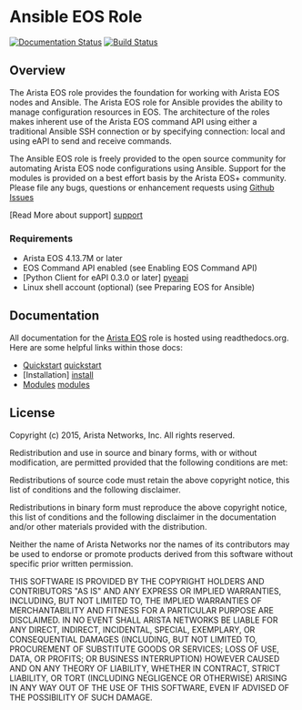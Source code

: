 # Ansible EOS Role

[![Documentation Status](https://readthedocs.org/projects/ansible-eos/badge/?version=master)](https://readthedocs.org/projects/ansible-eos/?badge=master)
[![Build Status](https://travis-ci.org/arista-eosplus/ansible-eos.svg)](https://travis-ci.org/arista-eosplus/ansible-eos)

## Overview

The Arista EOS role provides the foundation for working with Arista EOS nodes and Ansible.  The Arista EOS role for Ansible provides the ability to manage configuration resources in EOS.  The architecture of the roles makes inherent use of the Arista EOS command API using either a traditional Ansible SSH connection or by specifying connection: local and using eAPI to send and receive commands.  

The Ansible EOS role is freely provided to the open source community for automating Arista EOS node configurations using Ansible.  Support for the modules is provided on a best effort basis by the Arista EOS+ community.  Please file any bugs, questions or enhancement requests using [Github Issues](http://github.com/arista-eosplus/ansible-eos/issues)

[Read More about support] [support]

### Requirements

* Arista EOS 4.13.7M or later
* EOS Command API enabled (see Enabling EOS Command API)
* [Python Client for eAPI 0.3.0 or later] [pyeapi]
* Linux shell account (optional) (see Preparing EOS for Ansible)

## Documentation

All documentation for the
[Arista EOS](http://ansible-eos.readthedocs.org/en/master/index.html) role is
hosted using readthedocs.org. Here are some helpful links within those docs:

* [Quickstart] [quickstart]
* [Installation] [install]
* [Modules] [modules]


## License

Copyright (c) 2015, Arista Networks, Inc.
All rights reserved.

Redistribution and use in source and binary forms, with or without
modification, are permitted provided that the following conditions are
met:

  Redistributions of source code must retain the above copyright notice,
  this list of conditions and the following disclaimer.

  Redistributions in binary form must reproduce the above copyright
  notice, this list of conditions and the following disclaimer in the
  documentation and/or other materials provided with the distribution.

  Neither the name of Arista Networks nor the names of its
  contributors may be used to endorse or promote products derived from
  this software without specific prior written permission.

THIS SOFTWARE IS PROVIDED BY THE COPYRIGHT HOLDERS AND CONTRIBUTORS
"AS IS" AND ANY EXPRESS OR IMPLIED WARRANTIES, INCLUDING, BUT NOT
LIMITED TO, THE IMPLIED WARRANTIES OF MERCHANTABILITY AND FITNESS FOR
A PARTICULAR PURPOSE ARE DISCLAIMED. IN NO EVENT SHALL ARISTA NETWORKS
BE LIABLE FOR ANY DIRECT, INDIRECT, INCIDENTAL, SPECIAL, EXEMPLARY, OR
CONSEQUENTIAL DAMAGES (INCLUDING, BUT NOT LIMITED TO, PROCUREMENT OF
SUBSTITUTE GOODS OR SERVICES; LOSS OF USE, DATA, OR PROFITS; OR
BUSINESS INTERRUPTION) HOWEVER CAUSED AND ON ANY THEORY OF LIABILITY,
WHETHER IN CONTRACT, STRICT LIABILITY, OR TORT (INCLUDING NEGLIGENCE
OR OTHERWISE) ARISING IN ANY WAY OUT OF THE USE OF THIS SOFTWARE, EVEN
IF ADVISED OF THE POSSIBILITY OF SUCH DAMAGE.

[pyeapi]: https://github.com/arista-eosplus/pyeapi
[quickstart]: http://ansible-eos.readthedocs.org/en/master/quickstart.html
[install]: http://ansible-eos.readthedocs.org/en/master/install.html
[modules]: http://ansible-eos.readthedocs.org/en/master/_modules/list_of_All_modules.html
[support]: http://ansible-eos.readthedocs.org/en/master/support.html
